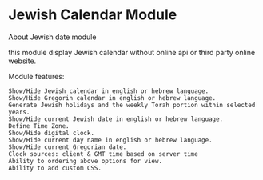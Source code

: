 # Jewish Calendar Module

About Jewish date module

  this module display Jewish calendar without online api or third party online website.

Module features:

    Show/Hide Jewish calendar in english or hebrew language.
    Show/Hide Gregorin calendar in english or hebrew language.
    Generate Jewish holidays and the weekly Torah portion within selected years.
    Show/Hide current Jewish date in english or hebrew language.
    Define Time Zone.
    Show/Hide digital clock.
    Show/Hide current day name in english or hebrew language.
    Show/Hide current Gregorian date.
    Clock sources: client & GMT time based on server time
    Ability to ordering above options for view.
    Ability to add custom CSS.
